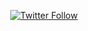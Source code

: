 <!-- Badges template - https://github.com/badges/shields -->
<p align="center">
 <a href="https://twitter.com/namtanvz">
<img alt="Twitter Follow" src="https://img.shields.io/twitter/follow/namtanvz?color=%231DA1F2&label=twitter&logo=twitter&logoColor=%231DA1F2&style=for-the-badge">
  </a> 
</p>



<!---
namtanvz/namtanvz is a ✨ special ✨ repository because its `README.md` (this file) appears on your GitHub profile.
You can click the Preview link to take a look at your changes.
--->
